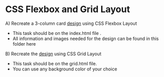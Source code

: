 # CSS Flexbox and Grid Layout

A) Recreate a 3-column card [design](https://res.cloudinary.com/dz209s6jk/image/upload/q_auto:good,w_900/Challenges/ofrkupd8a9wh1wenvr8c.jpg) using CSS Flexbox  Layout
- This task should be on the index.html file .
- All information and images needed for the design can be found in this folder here

B) Recreate the [design](https://drive.google.com/file/d/1agB-HQY_mq-P9KgCJQxqjXAcCqwbWfm6/view) using CSS Grid Layout  
- This task should be on the grid.html file.
- You can use any background color of your choice